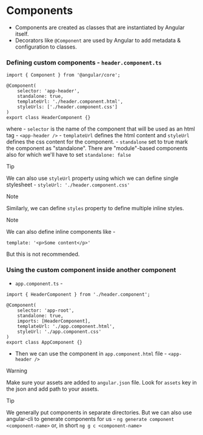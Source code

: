 # Components
- Components are created as classes that are instantiated by Angular itself.
- Decorators like `@Component` are used by Angular to add metadata & configuration to classes.

### Defining custom components - `header.component.ts`
```
import { Component } from '@angular/core';

@Component(
    selector: 'app-header',
    standalone: true,
    templateUrl: './header.component.html',
    styleUrls: ['./header.component.css']
)
export class HeaderComponent {}
```

where
    - `selector` is the name of the component that will be used as an html tag - `<app-header />`
    - `templateUrl` defines the html content and `styleUrl` defines the css content for the component.
    - `standalone` set to true mark the component as "standalone". There are "module"-based components also for which we'll have to set `standalone: false`

> [!TIP]
> We can also use `styleUrl` property using which we can define single stylesheet -
> `styleUrl: './header.component.css'`

> [!NOTE]
> Similarly, we can define `styles` property to define multiple inline styles.

> [!NOTE]
> We can also define inline components like -
> ```
> template: '<p>Some content</p>'
> ```
> But this is not recommended.

### Using the custom component inside another component
- `app.component.ts` -
```
import { HeaderComponent } from './header.component';

@Component(
    selector: 'app-root',
    standalone: true,
    imports: [HeaderComponent],
    templateUrl: './app.component.html',
    styleUrl: './app.component.css'
)
export class AppComponent {}
```
- Then we can use the component in `app.component.html` file - `<app-header />`

> [!WARNING]
> Make sure your assets are added to `angular.json` file.
> Look for `assets` key in the json and add path to your assets.

> [!TIP]
> We generally put components in separate directories. But we can also use angular-cli to generate components for us -
> `ng generate component <component-name>`
> or, in short
> `ng g c <component-name>`

